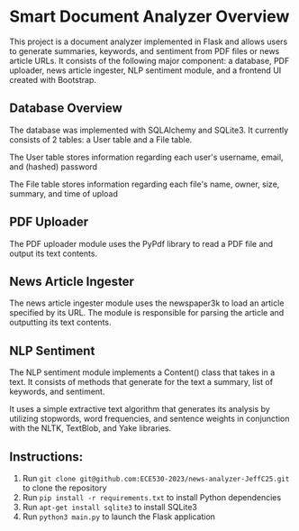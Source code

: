 # Smart Document Analyzer Overview

This project is a document analyzer implemented in Flask and allows users to generate summaries, keywords, and sentiment from PDF files or news article URLs. It consists of the following major component: a database, PDF uploader, news article ingester, NLP sentiment module, and a frontend UI created with Bootstrap.

## Database Overview 

The database was implemented with SQLAlchemy and SQLite3. It currently consists of 2 tables: a User table and a File table.

The User table stores information regarding each user's username, email, and (hashed) password

The File table stores information regarding each file's name, owner, size, summary, and time of upload

## PDF Uploader

The PDF uploader module uses the PyPdf library to read a PDF file and output its text contents.

## News Article Ingester

The news article ingester module uses the newspaper3k to load an article specified by its URL. The module is responsible for parsing the article and outputting its text contents.

## NLP Sentiment

The NLP sentiment module implements a Content() class that takes in a text. It consists of methods that generate for the text a summary, list of keywords, and sentiment.

It uses a simple extractive text algorithm that generates its analysis by utilizing stopwords, word frequencies, and sentence weights in conjunction with the NLTK, TextBlob, and Yake libraries.

## Instructions:

1. Run `git clone git@github.com:ECE530-2023/news-analyzer-JeffC25.git` to clone the repository
2. Run `pip install -r requirements.txt` to install Python dependencies
3. Run `apt-get install sqlite3` to install SQLite3
4. Run `python3 main.py` to launch the Flask application